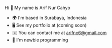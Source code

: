 Hi 👋 My name is Arif Nur Cahyo

- 🌍  I'm based in Surabaya, Indonesia
- 🖥️  See my portfolio at (coming soon)
- ✉️  You can contact me at arifnc6@gmail.com
- 🧠  I'm newbie programming
